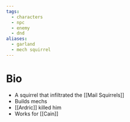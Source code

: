 ```yaml
---
tags:
  - characters
  - npc
  - enemy
  - dnd
aliases:
  - garland
  - mech squirrel
---
```

# Bio
- A squirrel that infiltrated the [[Mail Squirrels]]
- Builds mechs
- [[Ardric]] killed him
- Works for [[Cain]]